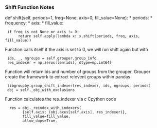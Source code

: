 
### Shift Function Notes ###

def shift(self, periods=1, freq=None, axis=0, fill_value=None):
    * periods:
    * frequency:
    * axis:
    * fill_value:
    
     if freq is not None or axis != 0:
          return self.apply(lambda x: x.shift(periods, freq, axis, fill_value))
          
   Function calls itself if the axis is set to 0, we will run shift again but with 
   
     ids, _, ngroups = self.grouper.group_info
     res_indexer = np.zeros(len(ids), dtype=np.int64)
     
   Function will return ids and number of groups from the grouper. Grouper create the framework to extract relevent groups within pandas
   
     libgroupby.group_shift_indexer(res_indexer, ids, ngroups, periods)
     obj = self._obj_with_exclusions
     
   Function calculates the res_indexer via c Cpython code
   
      res = obj._reindex_with_indexers(
            {self.axis: (obj.axes[self.axis], res_indexer)},
            fill_value=fill_value,
            allow_dups=True,
